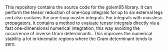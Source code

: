 This repository contains the source code for the golem95 library. 
It can perform the tensor reduction of one-loop integrals for up to six external legs and also contains the one-loop master integrals. 
For integrals with massless propagators, it contains a method to evaluate tensor integrals directly via a fast one-dimensional numerical integration, this way avoiding the occurrence of inverse Gram determinants. This improves the numerical stability a lot in kinematic regions where the Gram determinant tends to zero.

